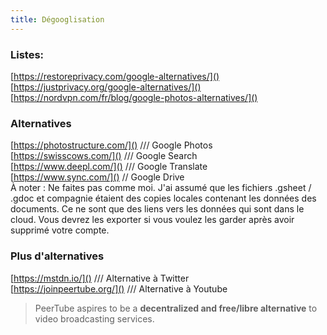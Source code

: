 ```yaml
---
title: Dégooglisation
---
```


### Listes:
[https://restoreprivacy.com/google-alternatives/]() <br>
[https://justprivacy.org/google-alternatives/]() <br>
[https://nordvpn.com/fr/blog/google-photos-alternatives/]() <br>

### Alternatives
[https://photostructure.com/]() /// Google Photos <br>
[https://swisscows.com/]() /// Google Search <br>
[https://www.deepl.com/]() /// Google Translate <br>
[https://www.sync.com/]() // Google Drive <br>
À noter : Ne faites pas comme moi. J'ai assumé que les fichiers .gsheet / .gdoc et compagnie étaient des copies locales contenant les données des documents. Ce ne sont que des liens vers les données qui sont dans le cloud. Vous devrez les exporter si vous voulez les garder après avoir supprimé votre compte.

### Plus d'alternatives

[https://mstdn.io/]() /// Alternative à Twitter <br>
[https://joinpeertube.org/]() /// Alternative à Youtube <br>
>  PeerTube aspires to be a **decentralized and free/libre alternative** to video broadcasting services.